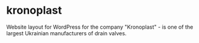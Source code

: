 # kronoplast
Website layout for WordPress for the company "Kronoplast" - is one of the largest Ukrainian manufacturers of drain valves. 
